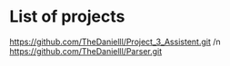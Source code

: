 # List of projects
https://github.com/TheDanielll/Project_3_Assistent.git /n
https://github.com/TheDanielll/Parser.git
